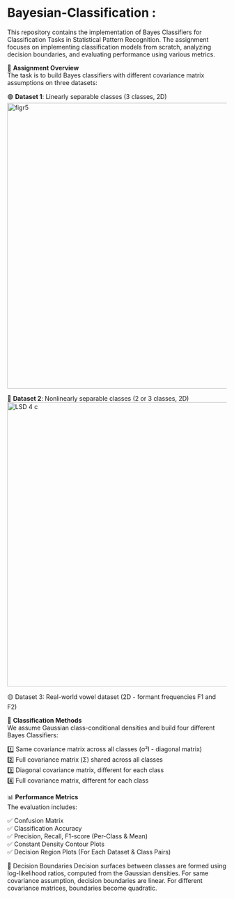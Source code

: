 # Bayesian-Classification :
This repository contains the implementation of Bayes Classifiers for Classification Tasks in Statistical Pattern Recognition. The assignment focuses on implementing classification models from scratch, analyzing decision boundaries, and evaluating performance using various metrics.

🚀  **Assignment Overview**\
The task is to build Bayes classifiers with different covariance matrix assumptions on three datasets:

🟢 **Dataset 1**: Linearly separable classes (3 classes, 2D)\
<img width="656" alt="figr5" src="https://github.com/user-attachments/assets/db50a2d6-5342-499c-8723-06109d52b7e4" />

🔵 **Dataset 2**: Nonlinearly separable classes (2 or 3 classes, 2D)\
<img width="653" alt="LSD 4 c" src="https://github.com/user-attachments/assets/913a6c49-52b3-4061-b3cf-27e37ec454f2" />

🟡 Dataset 3: Real-world vowel dataset (2D - formant frequencies F1 and F2)

📌 **Classification Methods**\
We assume Gaussian class-conditional densities and build four different Bayes Classifiers:

1️⃣ Same covariance matrix across all classes (σ²I - diagonal matrix)\
2️⃣ Full covariance matrix (Σ) shared across all classes\
3️⃣ Diagonal covariance matrix, different for each class\
4️⃣ Full covariance matrix, different for each class

📊 **Performance Metrics**\
The evaluation includes:

✅ Confusion Matrix\
✅ Classification Accuracy\
✅ Precision, Recall, F1-score (Per-Class & Mean)\
✅ Constant Density Contour Plots\
✅ Decision Region Plots (For Each Dataset & Class Pairs)





🔹 Decision Boundaries
Decision surfaces between classes are formed using log-likelihood ratios, computed from the Gaussian densities.
For same covariance assumption, decision boundaries are linear.
For different covariance matrices, boundaries become quadratic.
